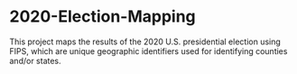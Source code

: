 # 2020-Election-Mapping
This project maps the results of the 2020 U.S. presidential election using FIPS, which are unique geographic identifiers used for identifying counties and/or states. 
